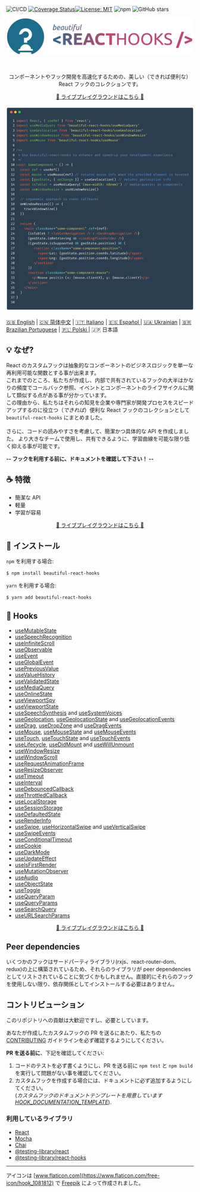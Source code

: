 ![CI/CD](https://github.com/beautifulinteractions/beautiful-react-hooks/workflows/CI/CD/badge.svg)
[![Coverage Status](https://coveralls.io/repos/github/beautifulinteractions/beautiful-react-hooks/badge.svg?branch=master)](https://coveralls.io/github/beautifulinteractions/beautiful-react-hooks?branch=master)[![License:
MIT](https://img.shields.io/badge/License-MIT-yellow.svg)](https://opensource.org/licenses/MIT)
![npm](https://img.shields.io/npm/v/beautiful-react-hooks)
![GitHub stars](https://img.shields.io/github/stars/beautifulinteractions/beautiful-react-hooks?style=social)

<div align="center">
  <p align="center">
    <img src="../logo.png" alt="Beautiful React Hooks" width="750px" />
  </p>
</div>
<br />
<div>
  <p align="center">
    コンポーネントやフック開発を高速化するための、美しい（できれば便利な） React フックのコレクションです。
  </p>
</div>

<div>
  <p align="center">
    <a href="https://antonioru.github.io/beautiful-react-hooks/" target="_blank">
    🌟 ライブプレイグラウンドはこちら 🌟
    </a>
  </p>
</div>

![Usage example](../usage_example.png)

<a href="https://github.com/beautifulinteractions/beautiful-react-hooks/">🇬🇧 English</a>
| <a href="https://github.com/beautifulinteractions/beautiful-react-hooks/blob/master/docs/README.zh-CN.md">🇨🇳 简体中文</a>
| <a href="https://github.com/beautifulinteractions/beautiful-react-hooks/blob/master/docs/README.it-IT.md">🇮🇹 Italiano</a>
| <a href="https://github.com/beautifulinteractions/beautiful-react-hooks/blob/master/docs/README.es-ES.md"> 🇪🇸 Español </a>
| <a href="https://github.com/beautifulinteractions/beautiful-react-hooks/blob/master/docs/README.uk-UA.md">🇺🇦 Ukrainian</a>
| <a href="https://github.com/beautifulinteractions/beautiful-react-hooks/blob/master/docs/README.pt-BR.md">🇧🇷 Brazilian Portuguese</a>
| <a href="https://github.com/beautifulinteractions/beautiful-react-hooks/blob/master/docs/README.pl-PL.md">🇵🇱 Polski </a>
| 🇯🇵 日本語

## 💡 なぜ?

React のカスタムフックは抽象的なコンポーネントのビジネスロジックを単一な再利用可能な関数とする事が出来ます。<br />
これまでのところ、私たちが作成し、内部で共有されているフックの大半はかなりの頻度でコールバック参照、イベントとコンポーネントのライフサイクルに関して類似する点がある事が分かっています。<br />
この理由から、私たちはそれらの知見を企業や専門家が開発プロセスをスピードアップするのに役立つ（*できれば*）便利な React フックのコレクションとして `beautiful-react-hooks` にまとめました。
<br /><br />
さらに、コードの読みやすさを考慮して、簡潔かつ具体的な API を作成しました。 より大きなチームで使用し、共有できるように、学習曲線を可能な限り低く抑える事が可能です。

**-- フックを利用する前に、ドキュメントを確認して下さい！ --**

## ☕️ 特徴

* 簡潔な API
* 軽量
* 学習が容易

<div>
  <p align="center">
    <a href="https://antonioru.github.io/beautiful-react-hooks/" target="_blank">
    🌟 ライブプレイグラウンドはこちら 🌟
    </a>
  </p>
</div>

## 🕺 インストール

`npm` を利用する場合:

```bash
$ npm install beautiful-react-hooks
```

`yarn` を利用する場合:

```bash
$ yarn add beautiful-react-hooks
```

## 🎨 Hooks

* [useMutableState](useMutableState.md)
* [useSpeechRecognition](useSpeechRecognition.md)
* [useInfiniteScroll](useInfiniteScroll.md)
* [useObservable](useObservable.md)
* [useEvent](useEvent.md)
* [useGlobalEvent](useGlobalEvent.md)
* [usePreviousValue](usePreviousValue.md)
* [useValueHistory](useValueHistory.md)
* [useValidatedState](useValidatedState.md)
* [useMediaQuery](useMediaQuery.md)
* [useOnlineState](useOnlineState.md)
* [useViewportSpy](useViewportSpy.md)
* [useViewportState](useViewportState.md)
* [useSpeechSynthesis](useSpeechSynthesis.md) and [useSystemVoices](useSystemVoices.md)
* [useGeolocation](useGeolocation.md), [useGeolocationState](useGeolocationState.md) and [useGeolocationEvents](useGeolocationEvents.md)
* [useDrag](useDrag.md), [useDropZone](useDropZone.md) and [useDragEvents](useDragEvents.md)
* [useMouse](useMouse.md), [useMouseState](useMouseState.md) and [useMouseEvents](useMouseEvents.md)
* [useTouch](useTouch.md), [useTouchState](useTouchState.md) and [useTouchEvents](useTouchEvents.md)
* [useLifecycle](useLifecycle.md), [useDidMount](useDidMount.md) and [useWillUnmount](useWillUnmount.md)
* [useWindowResize](useWindowResize.md)
* [useWindowScroll](useWindowScroll.md)
* [useRequestAnimationFrame](useRequestAnimationFrame.md)
* [useResizeObserver](useResizeObserver.md)
* [useTimeout](useTimeout.md)
* [useInterval](useInterval.md)
* [useDebouncedCallback](useDebouncedCallback.md)
* [useThrottledCallback](useThrottledCallback.md)
* [useLocalStorage](useLocalStorage.md)
* [useSessionStorage](useSessionStorage.md)
* [useDefaultedState](useDefaultedState.md)
* [useRenderInfo](useRenderInfo.md)
* [useSwipe](useSwipe.md), [useHorizontalSwipe](useHorizontalSwipe.md) and [useVerticalSwipe](useVerticalSwipe.md)
* [useSwipeEvents](useSwipeEvents.md)
* [useConditionalTimeout](useConditionalTimeout.md)
* [useCookie](useCookie.md)
* [useDarkMode](useDarkMode.md)
* [useUpdateEffect](useUpdateEffect.md)
* [useIsFirstRender](useIsFirstRender.md)
* [useMutationObserver](useMutationObserver.md)
* [useAudio](useAudio.md)
* [useObjectState](useObjectState.md)
* [useToggle](useToggle.md)
* [useQueryParam](useQueryParam.md)
* [useQueryParams](useQueryParams.md)
* [useSearchQuery](useSearchQuery.md)
* [useURLSearchParams](useURLSearchParams.md)

<div>
  <p align="center">
    <a href="https://antonioru.github.io/beautiful-react-hooks/" target="_blank">
    🌟 ライブプレイグラウンドはこちら 🌟
    </a>
  </p>
</div>

## Peer dependencies

いくつかのフックはサードパーティライブラリ(rxjs、react-router-dom、redux)の上に構築されているため、それらのライブラリが peer dependencies
としてリストされていることに気づくかもしれません。直接的にそれらのフックを使用しない限り、依存関係としてインストールする必要はありません。

## コントリビューション

このリポジトリへの貢献は大歓迎ですし、必要としています。

あなたが作成したカスタムフックの PR を送るにあたり、私たちの [CONTRIBUTING](../CONTRIBUTING.md) ガイドラインを必ず確認するようにしてください。

**PR を送る前に**、下記を確認してください:

1. コードのテストを必ず書くようにし、PR を送る前に `npm test` と `npm build` を実行して問題がない事を確認してください。
2. カスタムフックを作成する場合には、ドキュメントに必ず追加するようにしてください。  
   (*カスタムフックのドキュメントテンプレートを用意しています [HOOK_DOCUMENTATION_TEMPLATE](../HOOK_DOCUMENTATION_TEMPLATE.md)*).

### 利用しているライブラリ

* [React](https://reactjs.org/)
* [Mocha](https://mochajs.org/)
* [Chai](https://www.chaijs.com/)
* [@testing-library/react](https://testing-library.com/docs/react-testing-library/intro)
* [@testing-library/react-hooks](https://react-hooks-testing-library.com/)

---

アイコンは [www.flaticon.com](https://www.flaticon.com/free-icon/hook_1081812) で [Freepik](https://www.flaticon.com/authors/freepik) によって作成されました。
